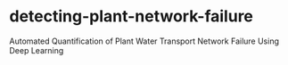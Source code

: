 # detecting-plant-network-failure
Automated Quantification of Plant Water Transport Network Failure Using Deep Learning
